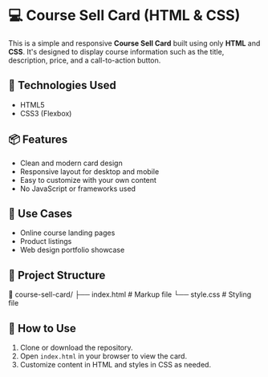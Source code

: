 # 💻 Course Sell Card (HTML & CSS)

This is a simple and responsive **Course Sell Card** built using only **HTML** and **CSS**. It's designed to display course information such as the title, description, price, and a call-to-action button.

## 🧰 Technologies Used
- HTML5
- CSS3 (Flexbox)

## 📦 Features
- Clean and modern card design
- Responsive layout for desktop and mobile
- Easy to customize with your own content
- No JavaScript or frameworks used

## 🚀 Use Cases
- Online course landing pages
- Product listings
- Web design portfolio showcase

## 📁 Project Structure
📂 course-sell-card/
├── index.html # Markup file
└── style.css # Styling file


## 🔧 How to Use
1. Clone or download the repository.
2. Open `index.html` in your browser to view the card.
3. Customize content in HTML and styles in CSS as needed.
